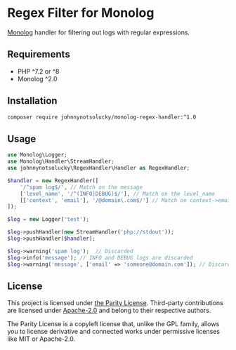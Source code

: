 # Regex Filter for Monolog

[Monolog](https://github.com/Seldaek/monolog) handler for filtering out logs
with regular expressions.

## Requirements

- PHP ^7.2 or ^8
- Monolog ^2.0

## Installation

```bash
composer require johnnynotsolucky/monolog-regex-handler:^1.0
```

## Usage

```php
use Monolog\Logger;
use Monolog\Handler\StreamHandler;
use johnnynotsolucky\RegexHandler\Handler as RegexHandler;

$handler = new RegexHandler([
    '/^spam log$/', // Match on the message
    ['level_name', '/^(INFO|DEBUG)$/'], // Match on the level_name
    [['context', 'email'], '/@domain\.com$/'] // Match on context->email
]);

$log = new Logger('test');

$log->pushHandler(new StreamHandler('php://stdout'));
$log->pushHandler($handler);

$log->warning('spam log');  // Discarded
$log->info('message'); // INFO and DEBUG logs are discarded
$log->warning('message', ['email' => 'someone@domain.com']); // Discarded on email
```

## License

This project is licensed under [the Parity License](LICENSE-PARITY.md).
Third-party contributions are licensed under [Apache-2.0](LICENSE-APACHE.md)
and belong to their respective authors.

The Parity License is a copyleft license that, unlike the GPL family, allows
you to license derivative and connected works under permissive licenses like
MIT or Apache-2.0.
